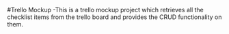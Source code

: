 #Trello Mockup
-This is a trello mockup project which retrieves all the checklist items from the trello board and provides the CRUD functionality on them.